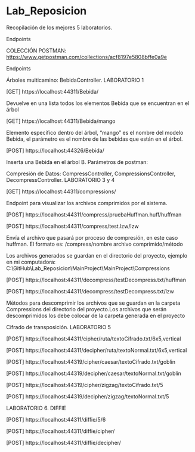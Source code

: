# Lab_Reposicion
Recopilación de los mejores 5 laboratorios.

Endpoints

COLECCIÓN POSTMAN: https://www.getpostman.com/collections/acf8197e5808bffe0a9e

Endpoints

Árboles multicamino: BebidaController. LABORATORIO 1

[GET]		https://localhost:44311/Bebida/

Devuelve en una lista todos los elementos Bebida que se encuentran en el árbol

[GET]		https://localhost:44311/Bebida/mango

Elemento específico dentro del árbol, “mango” es el nombre del modelo Bebida, el parámetro es el nombre de las bebidas que están en el árbol. 

[POST]	https://localhost:44326/Bebida/

Inserta una Bebida en el árbol B. Parámetros de postman: 
 
 









Compresión de Datos: CompressController, CompressionsController, DecompressController. LABORATORIO 3 y 4

[GET]		https://localhost:44311/compressions/

Endpoint para visualizar los archivos comprimidos por el sistema. 

[POST]	https://localhost:44311/compress/pruebaHuffman.huff/huffman

[POST]	https://localhost:44311/compress/test.lzw/lzw	

Envía el archivo que pasará por proceso de compresión, en este caso huffman. El formato es: /compress/nombre archivo comprimido/método

Los archivos generados se guardan en el directorio del proyecto, ejemplo en mi computadora: C:\GitHub\Lab_Reposicion\MainProject\MainProject\Compressions

[POST] 	https://localhost:44311/decompress/testDecompress.txt/huffman

[POST]	https://localhost:44311/decompress/testDecompress.txt/lzw

Métodos para descomprimir los archivos que se guardan en la carpeta Compressions del directorio del proyecto.Los archivos que serán descomprimidos los debe colocar de la carpeta generada en el proyecto
 

Cifrado de transposición. LABORATORIO 5

[POST]	https://localhost:44311/cipher/ruta/textoCifrado.txt/6x5,vertical

[POST]	https://localhost:44311/decipher/ruta/textoNormal.txt/6x5,vertical

[POST]	https://localhost:44319/cipher/caesar/textoCifrado.txt/goblin

[POST]	https://localhost:44319/decipher/caesar/textoNormal.txt/goblin

[POST]	https://localhost:44319/cipher/zigzag/textoCifrado.txt/5

[POST]	https://localhost:44319/decipher/zigzag/textoNormal.txt/5

 
 



LABORATORIO 6. DIFFIE

[POST] 	https://localhost:44311/diffie/5/6

[POST] 	https://localhost:44311/diffie/cipher/

[POST] 	https://localhost:44311/diffie/decipher/





